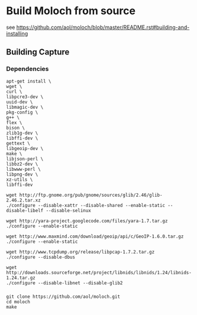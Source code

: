 # Build Moloch from source

see https://github.com/aol/moloch/blob/master/README.rst#building-and-installing

## Building Capture

### Dependencies

```
apt-get install \
wget \
curl \
libpcre3-dev \
uuid-dev \
libmagic-dev \
pkg-config \
g++ \
flex \
bison \
zlib1g-dev \
libffi-dev \
gettext \
libgeoip-dev \
make \
libjson-perl \
libbz2-dev \
libwww-perl \
libpng-dev \
xz-utils \
libffi-dev

```

```
wget http://ftp.gnome.org/pub/gnome/sources/glib/2.46/glib-2.46.2.tar.xz
./configure --disable-xattr --disable-shared --enable-static --disable-libelf --disable-selinux
```

```
wget http://yara-project.googlecode.com/files/yara-1.7.tar.gz
./configure --enable-static

```

```
wget http://www.maxmind.com/download/geoip/api/c/GeoIP-1.6.0.tar.gz
./configure --enable-static

```

```
wget http://www.tcpdump.org/release/libpcap-1.7.2.tar.gz
./configure --disable-dbus

```

```
wget http://downloads.sourceforge.net/project/libnids/libnids/1.24/libnids-1.24.tar.gz
./configure --disable-libnet --disable-glib2

```

### 

```
git clone https://github.com/aol/moloch.git
cd moloch
make
```
